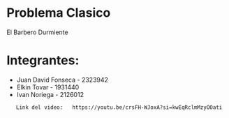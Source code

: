 # Problema Clasico

El Barbero Durmiente

# Integrantes:

- Juan David Fonseca - 2323942
- Elkin Tovar - 1931440
- Ivan Noriega - 2126012

`   Link del video:   https://youtu.be/crsFH-WJoxA?si=kwEqRclmMzyOOati`
